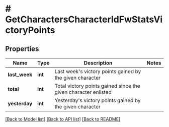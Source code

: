 # # GetCharactersCharacterIdFwStatsVictoryPoints

## Properties

Name | Type | Description | Notes
------------ | ------------- | ------------- | -------------
**last_week** | **int** | Last week&#39;s victory points gained by the given character | 
**total** | **int** | Total victory points gained since the given character enlisted | 
**yesterday** | **int** | Yesterday&#39;s victory points gained by the given character | 

[[Back to Model list]](../../README.md#documentation-for-models) [[Back to API list]](../../README.md#documentation-for-api-endpoints) [[Back to README]](../../README.md)


